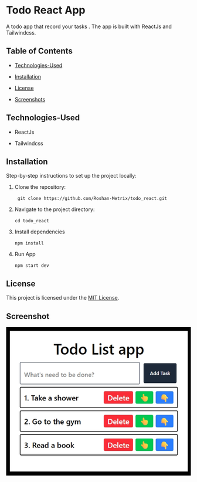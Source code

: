 #  Todo React App

A todo app that record your tasks . The app is built with ReactJs and Tailwindcss.

  

##  Table of Contents

-  [Technologies-Used](#technologies-used)

-  [Installation](#installation)

-  [License](#license)

-  [Screenshots](#screenshot)

  

##  Technologies-Used

  

- ReactJs

- Tailwindcss

  




  

##  Installation

  

Step-by-step instructions to set up the project locally:

1. Clone the repository:

        git clone https://github.com/Roshan-Metrix/todo_react.git

  
2. Navigate to the project directory:

       cd todo_react

3. Install dependencies

       npm install  

4. Run App

       npm start dev

  
## License

This project is licensed under the [MIT License](license.txt).

## Screenshot

![Todo App Screenshot](./screenshot.png)
